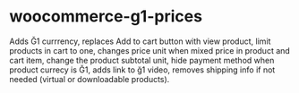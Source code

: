 # woocommerce-g1-prices
Adds Ğ1 currrency, replaces Add to cart button with view product, limit products in cart to one, changes price unit when mixed price in product and cart item, change the product subtotal unit, hide payment method when product currecy is Ğ1, adds link to ğ1 video, removes shipping info if not needed (virtual or downloadable products).
